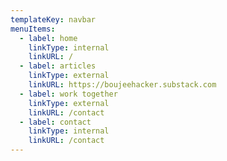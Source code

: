 ```yaml
---
templateKey: navbar
menuItems:
  - label: home
    linkType: internal
    linkURL: /
  - label: articles
    linkType: external
    linkURL: https://boujeehacker.substack.com
  - label: work together
    linkType: external
    linkURL: /contact
  - label: contact
    linkType: internal
    linkURL: /contact
---
```

